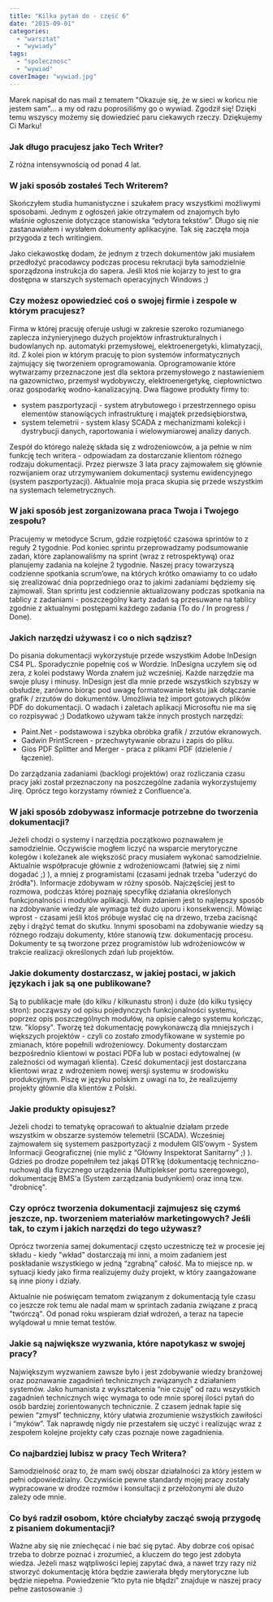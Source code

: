 ```yaml
---
title: "Kilka pytań do - część 6"
date: "2015-09-01"
categories:
  - "warsztat"
  - "wywiady"
tags:
  - "spolecznosc"
  - "wywiad"
coverImage: "wywiad.jpg"
---
```


Marek napisał do nas mail z tematem "Okazuje się, że w sieci w końcu nie jestem sam"... a my od razu poprosiliśmy go o wywiad. Zgodził się! Dzięki temu wszyscy możemy się dowiedzieć paru ciekawych rzeczy. Dziękujemy Ci Marku!

### Jak długo pracujesz jako Tech Writer?

Z różna intensywnością od ponad 4 lat.

### W jaki sposób zostałeś Tech Writerem?

Skończyłem studia humanistyczne i szukałem pracy wszystkimi możliwymi sposobami. Jednym z ogłoszeń jakie otrzymałem od znajomych było właśnie ogłoszenie dotyczące stanowiska “edytora tekstów”. Długo się nie zastanawiałem i wysłałem dokumenty aplikacyjne. Tak się zaczęła moja przygoda z tech writingiem.

Jako ciekawostkę dodam, że jednym z trzech dokumentów jaki musiałem przedłożyć pracodawcy podczas procesu rekrutacji była samodzielnie sporządzona instrukcja do sapera. Jeśli ktoś nie kojarzy to jest to gra dostępna w starszych systemach operacyjnych Windows ;)

### Czy możesz opowiedzieć coś o swojej firmie i zespole w którym pracujesz?

Firma w której pracuję oferuje usługi w zakresie szeroko rozumianego zaplecza inżynieryjnego dużych projektów infrastrukturalnych i budowlanych np. automatyki przemysłowej, elektroenergetyki, klimatyzacji, itd. Z kolei pion w którym pracuję to pion systemów informatycznych zajmujący się tworzeniem oprogramowania. Oprogramowanie które wytwarzamy przeznaczone jest dla sektora przemysłowego z nastawieniem na gazownictwo, przemysł wydobywczy, elektroenergetykę, ciepłownictwo oraz gospodarkę wodno-kanalizacyjną. Dwa flagowe produkty firmy to:

- system paszportyzacji - system atrybutowego i przestrzennego opisu elementów stanowiących infrastrukturę i majątek przedsiębiorstwa,
- system telemetrii - system klasy SCADA z mechanizmami kolekcji i dystrybucji danych, raportowania i wielowymiarowej analizy danych.

Zespół do którego należę składa się z wdrożeniowców, a ja pełnie w nim funkcję tech writera - odpowiadam za dostarczanie klientom różnego rodzaju dokumentacji. Przez pierwsze 3 lata pracy zajmowałem się głównie rozwijaniem oraz utrzymywaniem dokumentacji systemu ewidencyjnego (system paszportyzacji). Aktualnie moja praca skupia się przede wszystkim na systemach telemetrycznych.

### W jaki sposób jest zorganizowana praca Twoja i Twojego zespołu?

Pracujemy w metodyce Scrum, gdzie rozpiętość czasowa sprintów to z reguły 2 tygodnie. Pod koniec sprintu przeprowadzamy podsumowanie zadań, które zaplanowaliśmy na sprint (wraz z retrospektywą) oraz planujemy zadania na kolejne 2 tygodnie. Naszej pracy towarzyszą codzienne spotkania scrum’owe, na których krótko omawiamy to co udało się zrealizować dnia poprzedniego oraz to jakimi zadaniami będziemy się zajmowali. Stan sprintu jest codziennie aktualizowany podczas spotkania na tablicy z zadaniami - poszczególny karty zadań są przesuwane na tablicy zgodnie z aktualnymi postępami każdego zadania (To do / In progress / Done).

### Jakich narzędzi używasz i co o nich sądzisz?

Do pisania dokumentacji wykorzystuje przede wszystkim Adobe InDesign CS4 PL. Sporadycznie popełnię coś w Wordzie. InDesigna uczyłem się od zera, z kolei podstawy Worda znałem już wcześniej. Każde narzędzie ma swoje plusy i minusy. InDesign jest dla mnie przede wszystkich szybszy w obsłudze, zarówno biorąc pod uwagę formatowanie tekstu jak dołączanie grafik / zrzutów do dokumentów. Umożliwia też import gotowych plików PDF do dokumentacji. O wadach i zaletach aplikacji Microsoftu nie ma się co rozpisywać ;) Dodatkowo używam także innych prostych narzędzi:

- Paint.Net - podstawowa i szybka obróbka grafik / zrzutów ekranowych.
- Gadwin PrintScreen - przechwytywanie obrazu i zapis do pliku.
- Gios PDF Splitter and Merger - praca z plikami PDF (dzielenie / łączenie).

Do zarządzania zadaniami (backlogi projektów) oraz rozliczania czasu pracy jaki został przeznaczony na poszczególne zadania wykorzystujemy Jirę. Oprócz tego korzystamy również z Confluence'a.

### W jaki sposób zdobywasz informacje potrzebne do tworzenia dokumentacji?

Jeżeli chodzi o systemy i narzędzia początkowo poznawałem je samodzielnie. Oczywiście mogłem liczyć na wsparcie merytoryczne kolegów i koleżanek ale większość pracy musiałem wykonać samodzielnie. Aktualnie współpracuje głównie z wdrożeniowcami (łatwiej się z nimi dogadać ;) ), a mniej z programistami (czasami jednak trzeba "uderzyć do źródła"). Informacje zdobywam w różny sposób. Najczęściej jest to rozmowa, podczas której poznaję specyfikę działania określonych funkcjonalności i modułów aplikacji. Moim zdaniem jest to najlepszy sposób na zdobywanie wiedzy ale wymaga też dużo uporu i konsekwencji. Mówiąc wprost - czasami jeśli ktoś próbuje wysłać cię na drzewo, trzeba zacisnąć zęby i drążyć temat do skutku. Innymi sposobami na zdobywanie wiedzy są różnego rodzaju dokumenty, które stanowią tzw. dokumentację procesu. Dokumenty te są tworzone przez programistów lub wdrożeniowców w trakcie realizacji określonych zdań lub projektów.

### Jakie dokumenty dostarczasz, w jakiej postaci, w jakich językach i jak są one publikowane?

Są to publikacje małe (do kilku / kilkunastu stron) i duże (do kilku tysięcy stron): począwszy od opisu pojedynczych funkcjonalności systemu, poprzez opis poszczególnych modułów, na opisie całego systemu kończąc, tzw. "klopsy". Tworzę też dokumentację powykonawczą dla mniejszych i większych projektów - czyli co zostało zmodyfikowane w systemie po zmianach, które popełnili wdrożeniowcy. Dokumenty dostarczam bezpośrednio klientowi w postaci PDFa lub w postaci edytowalnej (w zależności od wymagań klienta). Cześć dokumentacji jest dostarczana klientowi wraz z wdrożeniem nowej wersji systemu w środowisku produkcyjnym. Piszę w języku polskim z uwagi na to, że realizujemy projekty głównie dla klientów z Polski.

### Jakie produkty opisujesz?

Jeżeli chodzi to tematykę opracowań to aktualnie działam przede wszystkim w obszarze systemów telemetrii (SCADA). Wcześniej zajmowałem się systemem paszportyzacji z modułem GIS’owym - System Informacji Geograficznej (nie mylić z “Główny Inspektorat Sanitarny” ;) ). Gdzieś po drodze popełniłem też jakąś DTR’kę (dokumentację techniczno-ruchową) dla fizycznego urządzenia (Multiplekser portu szeregowego), dokumentację BMS'a (System zarządzania budynkiem) oraz inną tzw. "drobnicę".

### Czy oprócz tworzenia dokumentacji zajmujesz się czymś jeszcze, np. tworzeniem materiałów marketingowych? Jeśli tak, to czym i jakich narzędzi do tego używasz?

Oprócz tworzenia samej dokumentacji często uczestniczę też w procesie jej składu - kiedy "wkład" dostarczają mi inni, a moim zadaniem jest poskładanie wszystkiego w jedną “zgrabną” całość. Ma to miejsce np. w sytuacji kiedy jako firma realizujemy duży projekt, w który zaangażowane są inne piony i działy.

Aktualnie nie poświęcam tematom związanym z dokumentacją tyle czasu co jeszcze rok temu ale nadal mam w sprintach zadania związane z pracą "twórczą". Od ponad roku wspieram dział wdrożeń, a teraz na tapecie wylądował u mnie temat testów.

### Jakie są największe wyzwania, które napotykasz w swojej pracy?

Największym wyzwaniem zawsze było i jest zdobywanie wiedzy branżowej oraz poznawanie zagadnień technicznych związanych z działaniem systemów. Jako humanista z wykształcenia “nie czuję” od razu wszystkich zagadnień technicznych więc wymaga to ode mnie sporej ilości pytań do osób bardziej zorientowanych technicznie. Z czasem jednak łapie się pewien “zmysł” techniczny, który ułatwia zrozumienie wszystkich zawiłości i “myków”. Tak naprawdę nigdy nie przestałem się uczyć i realizując wraz z zespołem kolejne projekty cały czas poznaje nowe zagadnienia.

### Co najbardziej lubisz w pracy Tech Writera?

Samodzielność oraz to, że mam swój obszar działalności za który jestem w pełni odpowiedzialny. Oczywiście pewne standardy mojej pracy zostały wypracowane w drodze rozmów i konsultacji z przełożonymi ale dużo zależy ode mnie.

### Co byś radził osobom, które chciałyby zacząć swoją przygodę z pisaniem dokumentacji?

Ważne aby się nie zniechęcać i nie bać się pytać. Aby dobrze coś opisać trzeba to dobrze poznać i zrozumieć, a kluczem do tego jest zdobyta wiedza. Jeżeli masz wątpliwości lepiej zapytać dwa, a nawet trzy razy niż stworzyć dokumentację która będzie zawierała błędy merytoryczne lub będzie niepełna. Powiedzenie “kto pyta nie błądzi” znajduje w naszej pracy pełne zastosowanie :)
